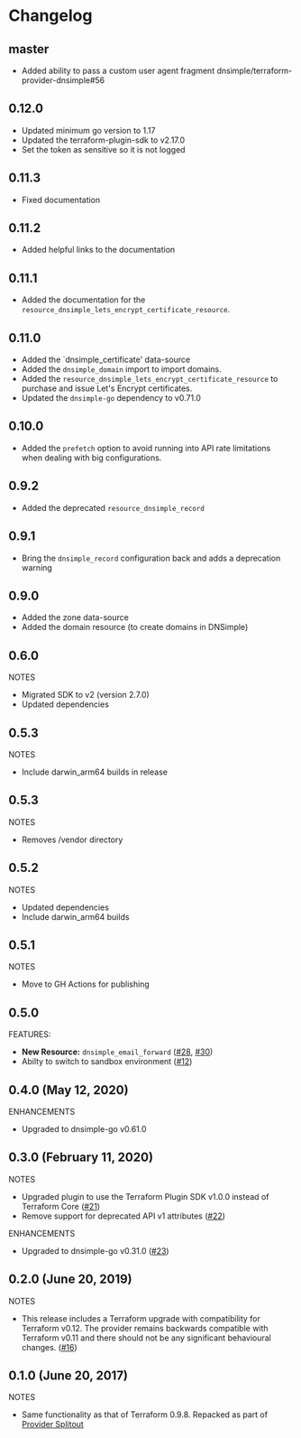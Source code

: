 # Changelog

## master

* Added ability to pass a custom user agent fragment dnsimple/terraform-provider-dnsimple#56

## 0.12.0

* Updated minimum go version to 1.17
* Updated the terraform-plugin-sdk to v2.17.0
* Set the token as sensitive so it is not logged

## 0.11.3

* Fixed documentation

## 0.11.2

* Added helpful links to the documentation

## 0.11.1

* Added the documentation for the `resource_dnsimple_lets_encrypt_certificate_resource`.

## 0.11.0

* Added the `dnsimple_certificate' data-source
* Added the `dnsimple_domain` import to import domains.
* Added the `resource_dnsimple_lets_encrypt_certificate_resource` to purchase and issue Let's Encrypt certificates.
* Updated the `dnsimple-go` dependency to v0.71.0

## 0.10.0

* Added the `prefetch` option to avoid running into API rate limitations when dealing with big configurations.

## 0.9.2

* Added the deprecated `resource_dnsimple_record`

## 0.9.1

* Bring the `dnsimple_record` configuration back and adds a deprecation warning

## 0.9.0

* Added the zone data-source
* Added the domain resource (to create domains in DNSimple)

## 0.6.0

NOTES

* Migrated SDK to v2 (version 2.7.0)
* Updated dependencies

## 0.5.3

NOTES

* Include darwin_arm64 builds in release

## 0.5.3

NOTES

* Removes /vendor directory

## 0.5.2

NOTES

* Updated dependencies
* Include darwin_arm64 builds

## 0.5.1

NOTES

* Move to GH Actions for publishing

## 0.5.0

FEATURES:

* **New Resource:** `dnsimple_email_forward` ([#28](https://github.com/terraform-providers/terraform-provider-dnsimple/pull/28), [#30](https://github.com/terraform-providers/terraform-provider-dnsimple/pull/30))
* Abilty to switch to sandbox environment ([#12](https://github.com/terraform-providers/terraform-provider-dnsimple/pull/12))

## 0.4.0 (May 12, 2020)

ENHANCEMENTS

* Upgraded to dnsimple-go v0.61.0

## 0.3.0 (February 11, 2020)

NOTES

* Upgraded plugin to use the Terraform Plugin SDK v1.0.0 instead of Terraform Core ([#21](https://github.com/terraform-providers/terraform-provider-dnsimple/pulls/21))
* Remove support for deprecated API v1 attributes ([#22](https://github.com/terraform-providers/terraform-provider-dnsimple/pulls/22))

ENHANCEMENTS

* Upgraded to dnsimple-go v0.31.0 ([#23](https://github.com/terraform-providers/terraform-provider-dnsimple/pulls/23))

## 0.2.0 (June 20, 2019)

NOTES

* This release includes a Terraform upgrade with compatibility for Terraform v0.12. The provider remains backwards compatible with Terraform v0.11 and there should not be any significant behavioural changes. ([#16](https://github.com/terraform-providers/terraform-provider-dnsimple/issues/16))

## 0.1.0 (June 20, 2017)

NOTES

* Same functionality as that of Terraform 0.9.8. Repacked as part of [Provider Splitout](https://www.hashicorp.com/blog/upcoming-provider-changes-in-terraform-0-10/)
